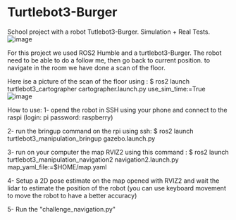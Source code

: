 # Turtlebot3-Burger
School project with a robot Tutlebot3-Burger. Simulation + Real Tests.
![image](https://github.com/gwendal6468/Turtlebot3-Burger/assets/19518431/f37b44f3-acb5-40fe-aa41-ee6908c0f2e7)

For this project we used ROS2 Humble and a turtlebot3-Burger.
The robot need to be able to do a follow me, then go back to current position. 
to navigate in the room we have done a scan of the floor. 

Here ise a picture of the scan of the floor using : $ ros2 launch turtlebot3_cartographer cartographer.launch.py use_sim_time:=True
![image](https://github.com/gwendal6468/Turtlebot3-Burger/assets/19518431/d3ca2a50-ce45-4abf-bce7-8cfaed27f97d)

How to use: 
1- opend the robot in SSH using your phone and connect to the raspi (login: pi password: raspberry)

2- run the bringup command on the rpi using ssh: $ ros2 launch turtlebot3_manipulation_bringup gazebo.launch.py

3- run on your computer the map RVIZ2 using this command : $ ros2 launch turtlebot3_manipulation_navigation2 navigation2.launch.py map_yaml_file:=$HOME/map.yaml

4- Setup a 2D pose estimate on the map opened with RVIZ2 and wait the lidar to estimate the position of the robot (you can use keyboard movement to move the robot to have a better accuracy)

5- Run the "challenge_navigation.py"


